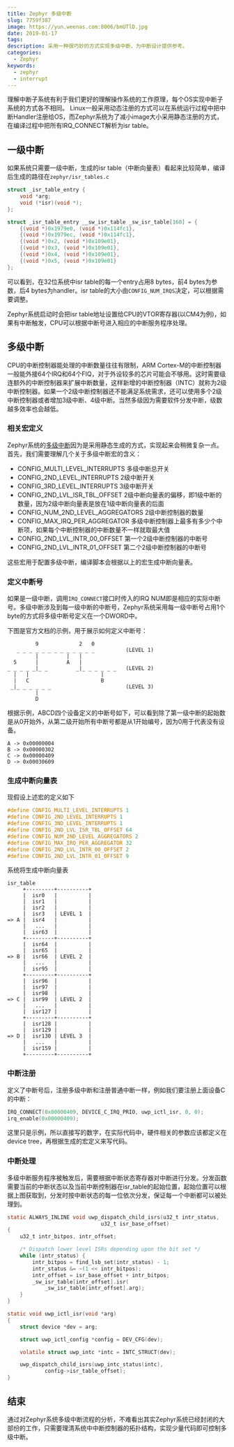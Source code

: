 ```yaml
---
title: Zephyr 多级中断
slug: 7759f387
image: https://yun.weenas.com:8006/bmUTlD.jpg
date: 2019-01-17
tags: 
description: 采用一种很巧妙的方式实现多级中断，为中断设计提供参考。
categories:
  - Zephyr
keywords:
  - zephyr
  - interrupt
---
```


理解中断子系统有利于我们更好的理解操作系统的工作原理，每个OS实现中断子系统的方式各不相同。 Linux一般采用动态注册的方式可以在系统运行过程中把中断Handler注册给OS，而Zephyr系统为了减小image大小采用静态注册的方式，在编译过程中把所有IRQ_CONNECT解析为isr table。

<!--more-->

## 一级中断

如果系统只需要一级中断，生成的isr table（中断向量表）看起来比较简单，编译后生成的路径在`zephyr/isr_tables.c`

```c
struct _isr_table_entry {
    void *arg;
    void (*isr)(void *);
};

struct _isr_table_entry __sw_isr_table _sw_isr_table[160] = {
    {(void *)0x1979e0, (void *)0x114fc1},
    {(void *)0x1979ec, (void *)0x114fc1},
    {(void *)0x2, (void *)0x109e01},
    {(void *)0x3, (void *)0x109e01},
    {(void *)0x4, (void *)0x109e01},
    {(void *)0x5, (void *)0x109e01}
};
```

可以看到，在32位系统中isr table的每一个entry占用8 bytes，前4 bytes为参数，后4 bytes为handler。isr table的大小由`CONFIG_NUM_IRQS`决定，可以根据需要调整。

Zephyr系统启动时会把isr table地址设置给CPU的VTOR寄存器(以CM4为例)，如果有中断触发，CPU可以根据中断号进入相应的中断服务程序处理。

## 多级中断

CPU的中断控制器能处理的中断数量往往有限制，ARM Cortex-M的中断控制器一般能外接64个IRQ和64个FIQ，对于外设较多的芯片可能会不够用。这时需要级连额外的中断控制器来扩展中断数量，这样新增的中断控制器（INTC）就称为2级中断控制器。如果一个2级中断控制器还不能满足系统需求，还可以使用多个2级中断控制器或者增加3级中断、4级中断。当然多级因为需要软件分发中断，级数越多效率也会越低。

### 相关宏定义

Zephyr系统的[多级中断](https://docs.zephyrproject.org/latest/kernel/other/interrupts.html)因为是采用静态生成的方式，实现起来会稍微复杂一点。首先，我们需要理解几个关于多级中断宏的含义：

- CONFIG_MULTI_LEVEL_INTERRUPTS
多级中断总开关
- CONFIG_2ND_LEVEL_INTERRUPTS
2级中断开关
- CONFIG_3RD_LEVEL_INTERRUPTS
3级中断开关
- CONFIG_2ND_LVL_ISR_TBL_OFFSET
2级中断向量表的偏移，即1级中断的数量，因为2级中断向量表是放在1级中断向量表的后面
- CONFIG_NUM_2ND_LEVEL_AGGREGATORS
2级中断控制器的数量
- CONFIG_MAX_IRQ_PER_AGGREGATOR
多级中断控制器上最多有多少个中断项，如果每个中断控制器的中断数量不一样就取最大值
- CONFIG_2ND_LVL_INTR_00_OFFSET
第一个2级中断控制器的中断号
- CONFIG_2ND_LVL_INTR_01_OFFSET
第二个2级中断控制器的中断号

这些宏用于配置多级中断，编译脚本会根据以上的宏生成中断向量表。

### 定义中断号

如果是一级中断，调用`IRQ_CONNECT`接口时传入的IRQ NUM即是相应的实际中断号。多级中断涉及到每一级中断的中断号，Zephyr系统采用每一级中断号占用1个byte的方式将多级中断号定义在一个DWORD中。

下图是官方文档的示例，用于展示如何定义中断号：

```
         9             2   0
   _ _ _ _ _ _ _ _ _ _ _ _ _          (LEVEL 1) 
         |         |   |
  5      |         A   |
_ _ _ _ _|_ _         _|_ _ _ _ _ _   (LEVEL 2)
  |   |                       |
  |   C                       B
 _|_ _ _ _ _ _                        (LEVEL 3)
         |
         D
```

根据示例，ABCD四个设备定义的中断号如下，可以看到除了第一级中断的起始数是从0开始外，从第二级开始所有中断号都是从1开始编号，因为0用于代表没有设备。

```
A -> 0x00000004
B -> 0x00000302
C -> 0x00000409
D -> 0x00030609
```

### 生成中断向量表

现假设上述宏的定义如下

```c
#define CONFIG_MULTI_LEVEL_INTERRUPTS 1
#define CONFIG_2ND_LEVEL_INTERRUPTS 1
#define CONFIG_3ND_LEVEL_INTERRUPTS 1
#define CONFIG_2ND_LVL_ISR_TBL_OFFSET 64
#define CONFIG_NUM_2ND_LEVEL_AGGREGATORS 2
#define CONFIG_MAX_IRQ_PER_AGGREGATOR 32
#define CONFIG_2ND_LVL_INTR_00_OFFSET 2
#define CONFIG_2ND_LVL_INTR_01_OFFSET 9
```

系统将生成中断向量表

```
isr_table
     +---------+----------+
     |  isr0   |          |
     |  isr1   |          |
     |  isr2   |          |
     |  isr3   | LEVEL 1  |
=> A |  isr4   |          |
     |   ...   |          |
     |  isr63  |          |
     +---------+----------+
     |  isr64  |          |
     |  isr65  |          |
=> B |  isr66  | LEVEL 2  |
     |   ...   |          |
     |  isr95  |          |
     +---------+----------+
     |  isr96  |          |
     |  isr97  |          |
     |  isr98  |          |
=> C |  isr99  | LEVEL 2  |
     |   ...   |          |
     |  isr127 |          |
     +---------+----------+
     |  isr128 |          |
     |  isr129 |          |
=> D |  isr130 | LEVEL 3  |
     |   ...   |          |
     |  isr159 |          |
     +---------+----------+

```

### 中断注册

定义了中断号后，注册多级中断和注册普通中断一样，例如我们要注册上面设备C的中断：

```c
IRQ_CONNECT(0x00000409, DEVICE_C_IRQ_PRIO, uwp_ictl_isr, 0, 0);
irq_enable(0x00000409);
```

这里只是示例，所以直接写的数字，在实际代码中，硬件相关的参数应该都定义在device tree，再根据生成的宏定义来写代码。

### 中断处理

多级中断服务程序被触发后，需要根据中断状态寄存器对中断进行分发。分发函数需要当前的中断状态以及当前中断控制器在isr_table的起始位置，起始位置可以根据上图获取到，分发时按中断状态的每一位依次分发，保证每一个中断都可以被处理到。

```c
static ALWAYS_INLINE void uwp_dispatch_child_isrs(u32_t intr_status,
                              u32_t isr_base_offset)
{
    u32_t intr_bitpos, intr_offset;

    /* Dispatch lower level ISRs depending upon the bit set */
    while (intr_status) {
        intr_bitpos = find_lsb_set(intr_status) - 1;
        intr_status &= ~(1 << intr_bitpos);
        intr_offset = isr_base_offset + intr_bitpos;
        _sw_isr_table[intr_offset].isr(
            _sw_isr_table[intr_offset].arg);
    }
}

static void uwp_ictl_isr(void *arg)
{
    struct device *dev = arg;

    struct uwp_ictl_config *config = DEV_CFG(dev);

    volatile struct uwp_intc *intc = INTC_STRUCT(dev);

    uwp_dispatch_child_isrs(uwp_intc_status(intc),
            config->isr_table_offset);
}
```

## 结束

通过对Zephyr系统多级中断流程的分析，不难看出其实Zephyr系统已经封闭的大部份的工作，只需要理清系统中中断控制器的拓扑结构，实现少量代码即可控制多级中断。
